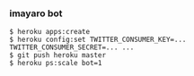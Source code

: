 ### imayaro bot ###

    $ heroku apps:create
    $ heroku config:set TWITTER_CONSUMER_KEY=... TWITTER_CONSUMER_SECRET=... ...
    $ git push heroku master
    $ heroku ps:scale bot=1
